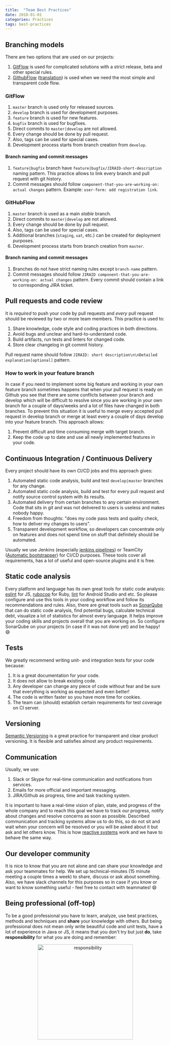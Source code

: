 ```yaml
---
title:  "Team Best Practices"
date: 2018-01-01
categories: Practices
tags: best-practices
---
```


## Branching models
There are two options that are used on our projects:
1. [GitFlow][link_gitflow] is used for complicated solutions with a strict release, beta and other special rules.
2. [GithubFlow][link_githubflow] ([translation][link_githubflow_ru]) is used when we need the most simple and transparent code flow.

### GitFlow
1. `master` branch is used only for released sources.
2. `develop` branch is used for development purposes.
3. `feature` branch is used for new features.
4. `bugfix` branch is used for bugfixes.
5. Direct commits to `master|develop` are not allowed.
6. Every change should be done by pull request.
7. Also, tags can be used for special cases.
8. Development process starts from branch creation from `develop`.

#### Branch naming and commit messages
1. `feature|bugfix` branch have `feature|bugfix/JIRAID-short-description` naming pattern. This practice allows to link every branch and pull request with git history.
2. Commit messages should follow `component-that-you-are-working-on: actual changes` pattern. Example: `user-form: add registration link`.

### GitHubFlow
1. `master` branch is used as a main *stable* branch.
2. Direct commits to `master|develop` are not allowed.
3. Every change should be done by pull request.
4. Also, tags can be used for special cases.
5. Additional branches (`staging`, `uat`, etc.) can be created for deployment purposes.
6. Development process starts from branch creation from `master`.

#### Branch naming and commit messages
1. Branches do not have strict naming rules except `branch-name` pattern.
2. Commit messages should follow `JIRAID component-that-you-are-working-on: actual changes` pattern. Every commit should contain a link to corresponding JIRA ticket.

## Pull requests and code review
It is *required* to push your code by pull requests and *every* pull request should be reviewed by two or more team members. This practice is used to:

1. Share knowledge, code style and coding practices in both directions.
2. Avoid bugs and unclear and hard-to-understand code.
3. Build artifacts, run tests and linters for changed code.
4. Store clear changelog in git commit history.

Pull request name should follow `JIRAID: short description\n\nDetailed explanation[optional]` pattern.

### How to work in your feature branch
In case if you need to implement some big feature and working in your own feature branch sometimes happens that when your pull request is ready on Github you see that there are some conflicts between your branch and develop which will be difficult to resolve since you are working in your own branch for a couple of days/weeks and a lot of files have changed in both branches. To prevent this situation it is useful to merge every accepted pull request in develop branch or merge at least every a couple of days develop into your feature branch. This approach allows:

1. Prevent difficult and time consuming merge with target branch.
2. Keep the code up to date and use all newly implemented features in your code.

## Continuous Integration / Continuous Delivery
Every project should have its own CI/CD jobs and this approach gives:

1. Automated static code analysis, build and test `develop|master` branches for any change.
2. Automated static code analysis, build and test for every pull request and notify source control system with its results.
3. Automated delivery from certain branches to any certain environment. Code that sits in git and was not delivered to users is useless and makes nobody happy.
4. Freedom from thoughts: "does my code pass tests and quality check, how to deliver my changes to users".
5. Transparent development workflow, so developers can concentrate only on features and does not spend time on stuff that definitely should be automated.

Usually we use Jenkins (especially [jenkins pipelines][link_jenkins_pipeline]) or TeamCity ([Automatic bootstrapper][link_teamcity]) for CI/CD purposes. These tools cover all requirements, has a lot of useful and open-source plugins and it is free.

## Static code analysis
Every platform and language has its own great tools for static code analysis: [eslint][link_eslint] for JS, [rubocop][link_rubocop] for Ruby, [lint][link_android_lint] for Android Studio and etc. So please configure and use this tools in your coding workflow and follow its recommendations and rules.
Also, there are great tools such as [SonarQube][link_sonarcube] that can do static code analysis, find potential bugs, calculate technical debt, visualize a lot of statistics for almost every language. It helps improve your coding skills and projects overall that you are working on. So configure SonarQube on your projects (in case if it was not done yet) and be happy! :smile:

## Tests
We greatly recommend writing unit- and integration tests for your code because:
1. It is a great documentation for your code.
2. It does not allow to break existing code.
3. Any developer can change any piece of code without fear and be sure that everything is working as expected and even better!
4. The code is written faster so you have more time for cookies.
5. The team can (should) establish certain requirements for test coverage on CI server.

## Versioning
[Semantic Versioning][link_semversioning] is a great practice for transparent and clear product versioning. It is flexible and satisfies almost any product requirements.

## Communication
Usually, we use:
1. Slack or Skype for real-time communication and notifications from services.
2. Emails for more official and important messaging.
3. JIRA/Github as progress, time and task tracking system.

It is important to have a real-time vision of plan, state, and progress of the whole company and to reach this goal we have to track our progress, notify about changes and resolve concerns as soon as possible. Described communication and tracking systems allow us to do this, so do not sit and wait when your concern will be resolved or you will be asked about it but ask and let others know. This is how [reactive systems][link_reactive_systems] work and we have to behave the same way.

## Our developer community
It is nice to know that you are not alone and can share your knowledge and ask your teammates for help. We set up technical-minutes (15 minute meeting a couple times a week) to share, discuss or ask about something. Also, we have slack channels for this purposes so in case if you know or want to know something useful - feel free to contact with teammates! :smile:

## Being professional (off-top)
To be a good professional you have to learn, analyze, use best practices, methods and techniques and **share** your knowledge with others. But being professional does not mean only write beautiful code and unit tests, have a lot of experience in Java or JS, it means that you don't try but just **do**, take **responsibility** for what you are doing and remember:

<p align="center">
  <img src="http://i3.kym-cdn.com/photos/images/facebook/000/933/845/c3a.jpg" alt="responsibility" width="300"/>
</p>

[link_gitflow]: http://nvie.com/posts/a-successful-git-branching-model/
[link_githubflow]: https://lucamezzalira.com/2014/03/10/git-flow-vs-github-flow/
[link_githubflow_ru]: https://habrahabr.ru/post/189046/
[link_jenkins_pipeline]: https://jenkins.io/doc/book/pipeline/
[link_eslint]: http://eslint.org/
[link_rubocop]: https://github.com/bbatsov/rubocop
[link_android_lint]: https://developer.android.com/studio/write/lint.html
[link_semversioning]: http://semver.org/
[link_reactive_systems]: https://gist.github.com/staltz/868e7e9bc2a7b8c1f754
[link_teamcity]: https://git.itransition.com/projects/PROJECTALUDE/repos/teamcity-bootstrap/browse
[link_sonarcube]: https://git.itransition.com/projects/PROJECTALUDE/repos/sonar/browse
